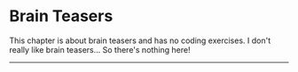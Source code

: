 # Brain Teasers

This chapter is about brain teasers and has no coding exercises.
I don't really like brain teasers... So there's nothing here!

----------
